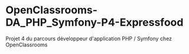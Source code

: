 # OpenClassrooms-DA_PHP_Symfony-P4-Expressfood
Projet 4 du parcours développeur d'application PHP / Symfony chez OpenClassrooms
